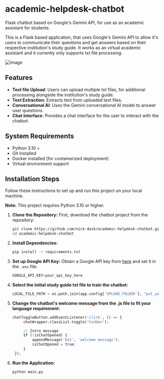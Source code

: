 # academic-helpdesk-chatbot
Flask chatbot based on Google's Gemini API, for use as an academic assistant for students.

This is a Flask based application, that uses Google's Gemini API to allow it's users to communicate their questions and get answers based on their respective institution's study guide. It works as an virtual academic assistant and it currently only supports txt file processing.

![image](https://github.com/user-attachments/assets/7150f439-3652-4006-9a4a-66bd5b291cc3)


## Features

- **Text file Upload**: Users can upload multiple txt files, for additional processing alongside the institution's study guide.
- **Text Extraction**: Extracts text from uploaded text files.
- **Conversational AI**: Uses the Gemini conversational AI model to answer user questions.
- **Chat Interface**: Provides a chat interface for the user to interact with the chatbot.

## System Requirements
- Python 3.10 +
- Git installed
- Docker installed (for containerized deployment)
- Virtual environment support

## Installation Steps
Follow these instructions to set up and run this project on your local machine.

   **Note:** This project requires Python 3.10 or higher.
   
1. **Clone the Repository:**
	First, download the chatbot project from the repository:

 	```bash
 	git clone https://github.com/nick-dask/academic-helpdesk-chatbot.git 
    cd academic-helpdesk-chatbot 
 	 ```

2. **Install Dependencies:**

   ```bash
   pip install -r requirements.txt
   ```

3. **Set up Google API Key:**
    Obtain a Google API key from [here](https://aistudio.google.com) and set it in the `.env` file.


   ```python
   GOOGLE_API_KEY=your_api_key_here
   ```
4. **Select the initial study guide txt file to train the chatbot:**

   ```python
   LOCAL_FILE_PATH = os.path.join(app.config['UPLOAD_FOLDER'], "put_your_file_here.txt")
   ```
	

5. **Change the chatbot's welcome message from the .js file to fit your language requirement:**
   ```python
   chatToggleButton.addEventListener('click', () => {
    	chatWrapper.classList.toggle('hidden');

	    // Intro message
	    if (!isChatOpened) {
	        appendMessage('bot', 'welcome message');
	        isChatOpened = true;
	    }
	});
   ```	
   
6. **Run the Application:**

   ```bash
   python main.py
   ```